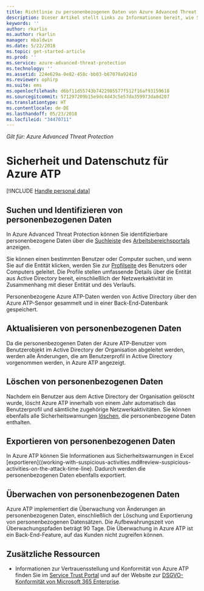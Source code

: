 ```yaml
---
title: Richtlinie zu personenbezogenen Daten von Azure Advanced Threat Protection | Microsoft-Dokumentation
description: Dieser Artikel stellt Links zu Informationen bereit, wie Sie private Informationen und personenbezogene Daten aus Azure ATP löschen.
keywords: ''
author: rkarlin
ms.author: rkarlin
manager: mbaldwin
ms.date: 5/22/2018
ms.topic: get-started-article
ms.prod: ''
ms.service: azure-advanced-threat-protection
ms.technology: ''
ms.assetid: 224e629a-0e82-458c-bb03-b67070a9241d
ms.reviewer: ophirp
ms.suite: ems
ms.openlocfilehash: d6bf11d55743b7422985577f512f16af93159618
ms.sourcegitcommit: 571297209b15e9dc4d43c5e57da359973da8d207
ms.translationtype: HT
ms.contentlocale: de-DE
ms.lasthandoff: 05/23/2018
ms.locfileid: "34470711"
---
```

*Gilt für: Azure Advanced Threat Protection*

# <a name="azure-atp-data-security-and-privacy"></a>Sicherheit und Datenschutz für Azure ATP

[!INCLUDE [Handle personal data](../includes/gdpr-intro-sentence.md)]

## <a name="search-for-and-identify-personal-data"></a>Suchen und Identifizieren von personenbezogenen Daten 

In Azure Advanced Threat Protection können Sie identifizierbare personenbezogene Daten über die [Suchleiste](workspace-portal.md#search-bar) des [Arbeitsbereichsportals](workspace-portal.md) anzeigen. 

Sie können einen bestimmten Benutzer oder Computer suchen, und wenn Sie auf die Entität klicken, werden Sie zur [Profilseite](entity-profiles.md) des Benutzers oder Computers geleitet. Die Profile stellen umfassende Details über die Entität aus Active Directory bereit, einschließlich der Netzwerkaktivität im Zusammenhang mit dieser Entität und des Verlaufs.

Personenbezogene Azure ATP-Daten werden von Active Directory über den Azure ATP-Sensor gesammelt und in einer Back-End-Datenbank gespeichert.

## <a name="update-personal-data"></a>Aktualisieren von personenbezogenen Daten 

Da die personenbezogenen Daten der Azure ATP-Benutzer vom Benutzerobjekt im Active Directory der Organisation abgeleitet werden, werden alle Änderungen, die am Benutzerprofil in Active Directory vorgenommen werden, in Azure ATP angezeigt.


## <a name="delete-personal-data"></a>Löschen von personenbezogenen Daten 

Nachdem ein Benutzer aus dem Active Directory der Organisation gelöscht wurde, löscht Azure ATP innerhalb von einem Jahr automatisch das Benutzerprofil und sämtliche zugehörige Netzwerkaktivitäten. Sie können ebenfalls alle Sicherheitswarnungen [löschen](working-with-suspicious-activities.md#review-suspicious-activities-on-the-attack-time-line), die personenbezogene Daten enthalten. 

## <a name="export-personal-data"></a>Exportieren von personenbezogenen Daten 

In Azure ATP können Sie Informationen aus Sicherheitswarnungen in Excel [exportieren]((working-with-suspicious-activities.md#review-suspicious-activities-on-the-attack-time-line). Dadurch werden die personenbezogenen Daten ebenfalls exportiert. 
 
## <a name="audit-personal-data"></a>Überwachen von personenbezogenen Daten

Azure ATP implementiert die Überwachung von Änderungen an personenbezogenen Daten, einschließlich der Löschung und Exportierung von personenbezogenen Datensätzen. Die Aufbewahrungszeit von Überwachungspfaden beträgt 90 Tage. Die Überwachung in Azure ATP ist ein Back-End-Feature, auf das Kunden nicht zugreifen können.
 
## <a name="additional-resources"></a>Zusätzliche Ressourcen

- Informationen zur Vertrauensstellung und Konformität von Azure ATP finden Sie im [Service Trust Portal](https://servicetrust.microsoft.com/ViewPage/GDPRGetStarted) und auf der Website zur [DSGVO-Konformität von Microsoft 365 Enterprise](https://docs.microsoft.com/microsoft-365/compliance/compliance-solutions-overview).
